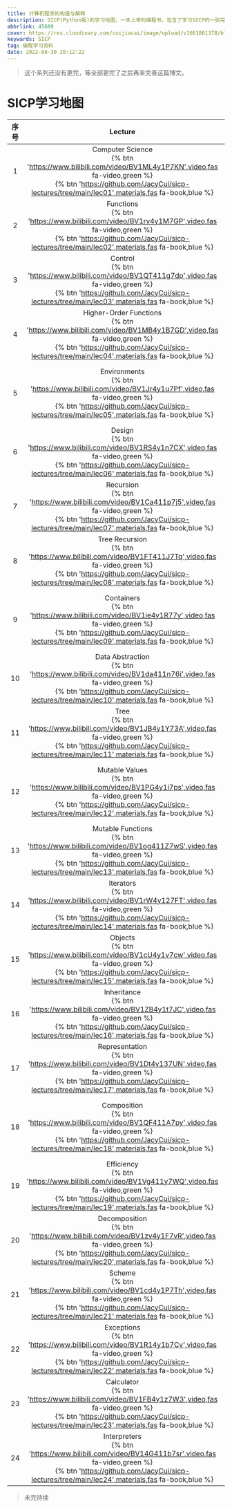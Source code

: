```yaml
---
title: 计算机程序的构造与解释
description: SICP(Python版)的学习地图，一本上帝的编程书，包含了学习SICP的一张完整的进程和资料表
abbrlink: 45689
cover: https://res.cloudinary.com/cuijiacai/image/upload/v1661861378/blog/sicp/cover_nvf1kb.png
keywards: SICP
tag: 编程学习资料
date: 2022-08-30 20:12:22
---
```


> 这个系列还没有更完，等全部更完了之后再来完善这篇博文。

# SICP学习地图

|序号|Lecture|Lab|Homework & Project|
|:-:|:-:|:-:|:-:|
|1|Computer Science<br/>{% btn 'https://www.bilibili.com/video/BV1ML4y1P7KN',video,fas fa-video,green %}<br/>{% btn 'https://github.com/JacyCui/sicp-lectures/tree/main/lec01',materials,fas fa-book,blue %}|Lab00: Getting Started<br/>{% btn 'https://www.bilibili.com/video/BV1aY411N7ZQ',video,fas fa-video,green %}<br/>{% btn 'https://github.com/JacyCui/sicp-lab00.git',materials,fas fa-book,blue %}||
|2|Functions<br/>{% btn 'https://www.bilibili.com/video/BV1rv4y1M7GP',video,fas fa-video,green %}<br/>{% btn 'https://github.com/JacyCui/sicp-lectures/tree/main/lec02',materials,fas fa-book,blue %}||HW01: Getting Started<br/>{% btn 'https://www.bilibili.com/video/BV13Z4y1i7Jw',video,fas fa-video,green %}<br/>{% btn 'https://github.com/JacyCui/sicp-hw01.git',materials,fas fa-book,blue %}|
|3|Control<br/>{% btn 'https://www.bilibili.com/video/BV1QT411g7dp',video,fas fa-video,green %}<br/>{% btn 'https://github.com/JacyCui/sicp-lectures/tree/main/lec03',materials,fas fa-book,blue %}|Lab01: Variables & Functions, Control<br/>{% btn 'https://www.bilibili.com/video/BV1yB4y1v7F7',video,fas fa-video,green %}<br/>{% btn 'https://github.com/JacyCui/sicp-lab01.git',materials,fas fa-book,blue %}||
|4|Higher-Order Functions<br/>{% btn 'https://www.bilibili.com/video/BV1MB4y1B7GD',video,fas fa-video,green %}<br/>{% btn 'https://github.com/JacyCui/sicp-lectures/tree/main/lec04',materials,fas fa-book,blue %}||Proj01: Hog<br/>{% btn 'https://www.bilibili.com/video/BV1mY4y1n7i5',video,fas fa-video,green %}<br/>{% btn 'https://github.com/JacyCui/sicp-proj01.git',materials,fas fa-book,blue %}|
|5|Environments<br/>{% btn 'https://www.bilibili.com/video/BV1Jr4y1u7Pf',video,fas fa-video,green %}<br/>{% btn 'https://github.com/JacyCui/sicp-lectures/tree/main/lec05',materials,fas fa-book,blue %}|Lab02: Higher-Order Function<br/>and Lambda Expressions<br/>{% btn 'https://www.bilibili.com/video/BV1zf4y1Z7MQ',video,fas fa-video,green %}<br/>{% btn 'https://github.com/JacyCui/sicp-lab02.git',materials,fas fa-book,blue %}||
|6|Design<br/>{% btn 'https://www.bilibili.com/video/BV1RS4y1n7CX',video,fas fa-video,green %}<br/>{% btn 'https://github.com/JacyCui/sicp-lectures/tree/main/lec06',materials,fas fa-book,blue %}|Lab03: Midterm Review<br/>{% btn 'https://www.bilibili.com/video/BV1U34y1n79U',video,fas fa-video,green %}<br/>{% btn 'https://github.com/JacyCui/sicp-lab03.git',materials,fas fa-book,blue %}||
|7|Recursion<br/>{% btn 'https://www.bilibili.com/video/BV1Ca411p7j5',video,fas fa-video,green %}<br/>{% btn 'https://github.com/JacyCui/sicp-lectures/tree/main/lec07',materials,fas fa-book,blue %}|||
|8|Tree Recursion<br/>{% btn 'https://www.bilibili.com/video/BV1FT411J7Tq',video,fas fa-video,green %}<br/>{% btn 'https://github.com/JacyCui/sicp-lectures/tree/main/lec08',materials,fas fa-book,blue %}||HW02: Recursion<br/>{% btn 'https://www.bilibili.com/video/BV18Z4y1Y7Wo',video,fas fa-video,green %}<br/>{% btn 'https://github.com/JacyCui/sicp-hw02.git',materials,fas fa-book,blue %}|
|9|Containers<br/>{% btn 'https://www.bilibili.com/video/BV1ie4y1R77y',video,fas fa-video,green %}<br/>{% btn 'https://github.com/JacyCui/sicp-lectures/tree/main/lec09',materials,fas fa-book,blue %}|Lab04: Recursion,<br/>Tree Recursion, Python Lists<br/>{% btn 'https://www.bilibili.com/video/BV1gT411J7Tr',video,fas fa-video,green %}<br/>{% btn 'https://github.com/JacyCui/sicp-lab04.git',materials,fas fa-book,blue %}||
|10|Data Abstraction<br/>{% btn 'https://www.bilibili.com/video/BV1da411n76i',video,fas fa-video,green %}<br/>{% btn 'https://github.com/JacyCui/sicp-lectures/tree/main/lec10',materials,fas fa-book,blue %}||Proj02: Cats<br/>{% btn 'https://www.bilibili.com/video/BV1Dg411f7nj',video,fas fa-video,green %}<br/>{% btn 'https://github.com/JacyCui/sicp-proj02.git',materials,fas fa-book,blue %}|
|11|Tree<br/>{% btn 'https://www.bilibili.com/video/BV1JB4y1Y73A',video,fas fa-video,green %}<br/>{% btn 'https://github.com/JacyCui/sicp-lectures/tree/main/lec11',materials,fas fa-book,blue %}|Lab05: Data Abstraction, Trees<br/>{% btn 'https://www.bilibili.com/video/BV1Ae4y197Lh',video,fas fa-video,green %}<br/>{% btn 'https://github.com/JacyCui/sicp-lab05.git',materials,fas fa-book,blue %}||
|12|Mutable Values<br/>{% btn 'https://www.bilibili.com/video/BV1PG4y1i7ps',video,fas fa-video,green %}<br/>{% btn 'https://github.com/JacyCui/sicp-lectures/tree/main/lec12',materials,fas fa-book,blue %}||HW03: Trees,<br/>Data Abstraction<br/>{% btn 'https://www.bilibili.com/video/BV11U4y1i7dv',video,fas fa-video,green %}<br/>{% btn 'https://github.com/JacyCui/sicp-hw03.git',materials,fas fa-book,blue %}|
|13|Mutable Functions<br/>{% btn 'https://www.bilibili.com/video/BV1og411Z7wS',video,fas fa-video,green %}<br/>{% btn 'https://github.com/JacyCui/sicp-lectures/tree/main/lec13',materials,fas fa-book,blue %}|Lab06: Nonlocal, Mutability<br/>{% btn 'https://www.bilibili.com/video/BV1xB4y187bu',video,fas fa-video,green %}<br/>{% btn 'https://github.com/JacyCui/sicp-lab06.git',materials,fas fa-book,blue %}||
|14|Iterators<br/>{% btn 'https://www.bilibili.com/video/BV1rW4y127FT',video,fas fa-video,green %}<br/>{% btn 'https://github.com/JacyCui/sicp-lectures/tree/main/lec14',materials,fas fa-book,blue %}|||
|15|Objects<br/>{% btn 'https://www.bilibili.com/video/BV1cU4y1v7cw',video,fas fa-video,green %}<br/>{% btn 'https://github.com/JacyCui/sicp-lectures/tree/main/lec15',materials,fas fa-book,blue %}||HW04: Nonlocal, Iterators<br/>{% btn 'https://www.bilibili.com/video/BV1se4y1Q73F',video,fas fa-video,green %}<br/>{% btn 'https://github.com/JacyCui/sicp-hw04.git',materials,fas fa-book,blue %}|
|16|Inheritance<br/>{% btn 'https://www.bilibili.com/video/BV1ZB4y1t7JC',video,fas fa-video,green %}<br/>{% btn 'https://github.com/JacyCui/sicp-lectures/tree/main/lec16',materials,fas fa-book,blue %}|Lab07: Iterators, Generators, OOP<br/>{% btn 'https://www.bilibili.com/video/BV18W4y1y7TB',video,fas fa-video,green %}<br/>{% btn 'https://github.com/JacyCui/sicp-lab07.git',materials,fas fa-book,blue %}|Proj03: Ants<br/>{% btn 'https://www.bilibili.com/video/BV11g41117zh',video,fas fa-video,green %}<br/>{% btn 'https://github.com/JacyCui/sicp-proj03.git',materials,fas fa-book,blue %}|
|17|Representation<br/>{% btn 'https://www.bilibili.com/video/BV1Dt4y137UN',video,fas fa-video,green %}<br/>{% btn 'https://github.com/JacyCui/sicp-lectures/tree/main/lec17',materials,fas fa-book,blue %}|||
|18|Composition<br/>{% btn 'https://www.bilibili.com/video/BV1QF411A7py',video,fas fa-video,green %}<br/>{% btn 'https://github.com/JacyCui/sicp-lectures/tree/main/lec18',materials,fas fa-book,blue %}||HW05: OOP, Linked Lists,<br/>Trees<br/>{% btn 'https://www.bilibili.com/video/BV1mt4y137pP',video,fas fa-video,green %}<br/>{% btn 'https://github.com/JacyCui/sicp-hw05.git',materials,fas fa-book,blue %}|
|19|Efficiency<br/>{% btn 'https://www.bilibili.com/video/BV1Vg411y7WQ',video,fas fa-video,green %}<br/>{% btn 'https://github.com/JacyCui/sicp-lectures/tree/main/lec19',materials,fas fa-book,blue %}|Lab08: Linked Lists, Trees<br/>{% btn 'https://www.bilibili.com/video/BV1Ag411k7vn',video,fas fa-video,green %}<br/>{% btn 'https://github.com/JacyCui/sicp-lab08.git',materials,fas fa-book,blue %}||
|20|Decomposition<br/>{% btn 'https://www.bilibili.com/video/BV1zv4y1F7vR',video,fas fa-video,green %}<br/>{% btn 'https://github.com/JacyCui/sicp-lectures/tree/main/lec20',materials,fas fa-book,blue %}|Lab09: Midterm Review<br/>{% btn 'https://www.bilibili.com/video/BV1nS4y1s7pr',video,fas fa-video,green %}<br/>{% btn 'https://github.com/JacyCui/sicp-lab09.git',materials,fas fa-book,blue %}||
|21|Scheme<br/>{% btn 'https://www.bilibili.com/video/BV1cd4y1P7Th',video,fas fa-video,green %}<br/>{% btn 'https://github.com/JacyCui/sicp-lectures/tree/main/lec21',materials,fas fa-book,blue %}|Lab10: Scheme<br/>{% btn 'https://www.bilibili.com/video/BV1Fd4y1o7Vt',video,fas fa-video,green %}<br/>{% btn 'https://github.com/JacyCui/sicp-lab10.git',materials,fas fa-book,blue %}|HW06: Scheme<br/>{% btn 'https://www.bilibili.com/video/BV1Aa411Z7Ed',video,fas fa-video,green %}<br/>{% btn 'https://github.com/JacyCui/sicp-hw06.git',materials,fas fa-book,blue %}|
|22|Exceptions<br/>{% btn 'https://www.bilibili.com/video/BV1R14y1b7Cv',video,fas fa-video,green %}<br/>{% btn 'https://github.com/JacyCui/sicp-lectures/tree/main/lec22',materials,fas fa-book,blue %}|||
|23|Calculator<br/>{% btn 'https://www.bilibili.com/video/BV1FB4y1z7W3',video,fas fa-video,green %}<br/>{% btn 'https://github.com/JacyCui/sicp-lectures/tree/main/lec23',materials,fas fa-book,blue %}||HW07: Scheme Lists<br/>{% btn 'https://www.bilibili.com/video/BV1vG4y1a7Mb',video,fas fa-video,green %}<br/>{% btn 'https://github.com/JacyCui/sicp-hw07.git',materials,fas fa-book,blue %}|
|24|Interpreters<br/>{% btn 'https://www.bilibili.com/video/BV14G411b7sr',video,fas fa-video,green %}<br/>{% btn 'https://github.com/JacyCui/sicp-lectures/tree/main/lec24',materials,fas fa-book,blue %}|Lab11: Interpreters<br/>{% btn 'https://www.bilibili.com/video/BV1aB4y1V73q',video,fas fa-video,green %}<br/>{% btn 'https://github.com/JacyCui/sicp-lab11.git',materials,fas fa-book,blue %}|Proj04: Scheme<br/>{% btn 'https://www.bilibili.com/video/BV1WY4y1F74V',video,fas fa-video,green %}<br/>{% btn 'https://github.com/JacyCui/sicp-proj04.git',materials,fas fa-book,blue %}|

> 未完待续



